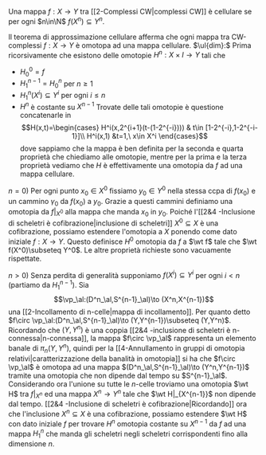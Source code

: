 Una mappa $f:X\to Y$ tra [[2-Complessi CW|complessi CW]] è cellulare se per ogni $n\in\N$ $f(X^n)\subseteq Y^n$.

Il teorema di approssimazione cellulare afferma che ogni mappa tra CW-complessi $f:X\to Y$ è omotopa ad una mappa cellulare.
$\ul{dim}:$ Prima ricorsivamente che esistono delle omotopie $H^n:X\times I\to Y$ tali che 
- $H^0_0=f$
- $H^{n-1}_1=H^n_0$ per $n\geq 1$
- $H^n_1(X^i)\subseteq Y^i$ per ogni $i\leq n$
- $H^n$ è costante su $X^{n-1}$
Trovate delle tali omotopie è questione concatenarle in $$H(x,t)=\begin{cases}
H^i(x,2^{i+1}(t-(1-2^{-i}))) & t\in [1-2^{-i},1-2^{-i-1}]\\
H^i(x,1) &t=1,\ x\in X^i
\end{cases}$$dove sappiamo che la mappa è ben definita per la seconda e quarta proprietà che chiediamo alle omotopie, mentre per la prima e la terza proprietà vediamo che $H$ è effettivamente una omotopia da $f$ ad una mappa cellulare.

$n=0$) Per ogni punto $x_0\in X^0$ fissiamo $y_0\in Y^0$ nella stessa ccpa di $f(x_0)$ e un cammino $\gamma_0$ da $f(x_0)$ a $y_0$. Grazie a questi cammini definiamo una omotopia da $f|_{X^0}$ alla mappa che manda $x_0$ in $y_0$.
Poiché l'[[2&4 -Inclusione di scheletri è cofibrazione|inclusione di scheletri]] $X^0\subseteq X$ è una cofibrazione, possiamo estendere l'omotopia a $X$ ponendo come dato iniziale $f:X\to Y$. Questo definisce $H^0$ omotopia da $f$ a $\wt f$ tale che $\wt f(X^0)\subseteq Y^0$. Le altre proprietà richieste sono vacuamente rispettate.

$n>0$) Senza perdita di generalità supponiamo $f(X^i)\subseteq Y^i$ per ogni $i<n$ (partiamo da $H^{n-1}_1$). Sia $$\vp_\al:(D^n_\al,S^{n-1}_\al)\to (X^n,X^{n-1})$$una [[2-Incollamento di n-celle|mappa di incollamento]]. Per quanto detto $f\circ \vp_\al:(D^n_\al,S^{n-1}_\al)\to (Y,Y^{n-1})\subseteq (Y,Y^n)$. Ricordando che $(Y,Y^n)$ è una coppia [[2&4 -inclusione di scheletri è n-connessa|n-connessa]], la mappa $f\circ \vp_\al$ rappresenta un elemento banale di $\pi_n(Y,Y^n)$, quindi per la [[4-Annullamento in gruppi di omotopia relativi|caratterizzazione della banalità in omotopia]] si ha che $f\circ \vp_\al$ è omotopa ad una mappa $(D^n_\al,S^{n-1}_\al)\to (Y^n,Y^{n-1})$ tramite una omotopia che non dipende dal tempo su $S^{n-1}_\al$.
Considerando ora l'unione su tutte le $n$-celle troviamo una omotopia $\wt H$ tra $f|_{X^n}$ ed una mappa $X^n\to Y^n$ tale che $\wt H|_{X^{n-1}}$ non dipende dal tempo.
[[2&4 -Inclusione di scheletri è cofibrazione|Ricordando]] ora che l'inclusione $X^n\subseteq X$ è una cofibrazione, possiamo estendere $\wt H$ con dato iniziale $f$ per trovare $H^n$ omotopia costante su $X^{n-1}$ da $f$ ad una mappa $H^n_1$ che manda gli scheletri negli scheletri corrispondenti fino alla dimensione $n$. 